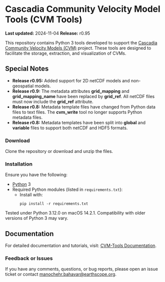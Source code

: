 # Cascadia Community Velocity Model Tools (CVM Tools)

**Last updated:** 2024-11-04 **Release:** r0.95

This repository contains Python 3 tools developed to support the [Cascadia Community Velocity Models (CVM)](https://cascadiaquakes.org/cvm/) project. These tools are designed to facilitate the storage, extraction, and visualization of CVMs.

## Special Notes

- **Release r0.95:** Added support for 2D netCDF models and non-geospatial models.
- **Release r0.9:** The metadata attributes **grid_mapping** and **grid_mapping_name** have been replaced by **grid_ref**. All netCDF files must now include the **grid_ref** attribute.
- **Release r0.8:** Metadata template files have changed from Python data files to text files. The **cvm_write** tool no longer supports Python metadata files.
- **Release r0.8:** Metadata templates have been split into **global** and **variable** files to support both netCDF and HDF5 formats.

### Download

Clone the repository or download and unzip the files.

### Installation

Ensure you have the following:

- [Python](https://www.python.org/) 3
- Required Python modules (listed in `requirements.txt`):
  - Install with:
    ```
    pip install -r requirements.txt
    ```

Tested under Python 3.12.0 on macOS 14.2.1. Compatibility with older versions of Python 3 may vary.

## Documentation

For detailed documentation and tutorials, visit: [CVM-Tools Documentation](https://cascadiaquakes.github.io/cvm-tools-book/).

### Feedback or Issues

If you have any comments, questions, or bug reports, please open an issue ticket or contact [manochehr.bahavar@earthscope.org](mailto:manochehr.bahavar@earthscope.org).
